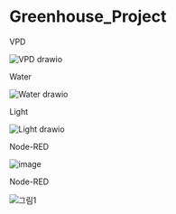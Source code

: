 # Greenhouse_Project

VPD

![VPD drawio](https://user-images.githubusercontent.com/60500365/172505818-11e61f66-523a-4542-9c63-50400b639150.png)


Water

![Water drawio](https://user-images.githubusercontent.com/60500365/172507039-166e66f3-4990-4688-ad5e-1bca36c10c92.png)


Light

![Light drawio](https://user-images.githubusercontent.com/60500365/172507622-af59d1be-324c-480c-bbd0-7f6d1c6fa315.png)


Node-RED

![image](https://user-images.githubusercontent.com/60500365/173955460-dfc582c3-0852-4d95-a007-4b6e4028c51b.png)


Node-RED

![그림1](https://user-images.githubusercontent.com/60500365/235871330-23d4d4aa-5f47-4b32-82ba-d1a8bde9d3dd.png)
